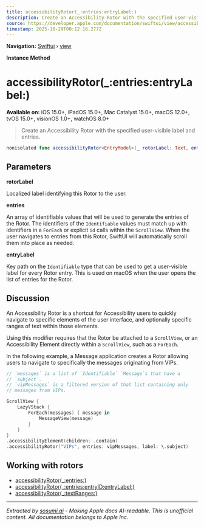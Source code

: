 ```yaml
---
title: accessibilityRotor(_:entries:entryLabel:)
description: Create an Accessibility Rotor with the specified user-visible label and entries.
source: https://developer.apple.com/documentation/swiftui/view/accessibilityrotor(_:entries:entrylabel:)
timestamp: 2025-10-29T00:12:16.277Z
---
```


**Navigation:** [Swiftui](/documentation/swiftui) › [view](/documentation/swiftui/view)

**Instance Method**

# accessibilityRotor(_:entries:entryLabel:)

**Available on:** iOS 15.0+, iPadOS 15.0+, Mac Catalyst 15.0+, macOS 12.0+, tvOS 15.0+, visionOS 1.0+, watchOS 8.0+

> Create an Accessibility Rotor with the specified user-visible label and entries.

```swift
nonisolated func accessibilityRotor<EntryModel>(_ rotorLabel: Text, entries: [EntryModel], entryLabel: KeyPath<EntryModel, String>) -> some View where EntryModel : Identifiable
```

## Parameters

**rotorLabel**

Localized label identifying this Rotor to the user.



**entries**

An array of identifiable values that will be used to generate the entries of the Rotor. The identifiers of the `Identifiable` values must match up with identifiers in a `ForEach` or explicit `id` calls within the `ScrollView`. When the user navigates to entries from this Rotor, SwiftUI will automatically scroll them into place as needed.



**entryLabel**

Key path on the `Identifiable` type that can be used to get a user-visible label for every Rotor entry. This is used on macOS when the user opens the list of entries for the Rotor.



## Discussion

An Accessibility Rotor is a shortcut for Accessibility users to quickly navigate to specific elements of the user interface, and optionally specific ranges of text within those elements.

Using this modifier requires that the Rotor be attached to a `ScrollView`, or an Accessibility Element directly within a `ScrollView`, such as a `ForEach`.

In the following example, a Message application creates a Rotor allowing users to navigate to specifically the messages originating from VIPs.

```swift
// `messages` is a list of `Identifiable` `Message`s that have a
// `subject`.
// `vipMessages` is a filtered version of that list containing only
// messages from VIPs.

ScrollView {
    LazyVStack {
        ForEach(messages) { message in
            MessageView(message)
        }
    }
}
.accessibilityElement(children: .contain)
.accessibilityRotor("VIPs", entries: vipMessages, label: \.subject)
```

## Working with rotors

- [accessibilityRotor(_:entries:)](/documentation/swiftui/view/accessibilityrotor(_:entries:))
- [accessibilityRotor(_:entries:entryID:entryLabel:)](/documentation/swiftui/view/accessibilityrotor(_:entries:entryid:entrylabel:))
- [accessibilityRotor(_:textRanges:)](/documentation/swiftui/view/accessibilityrotor(_:textranges:))

---

*Extracted by [sosumi.ai](https://sosumi.ai) - Making Apple docs AI-readable.*
*This is unofficial content. All documentation belongs to Apple Inc.*
